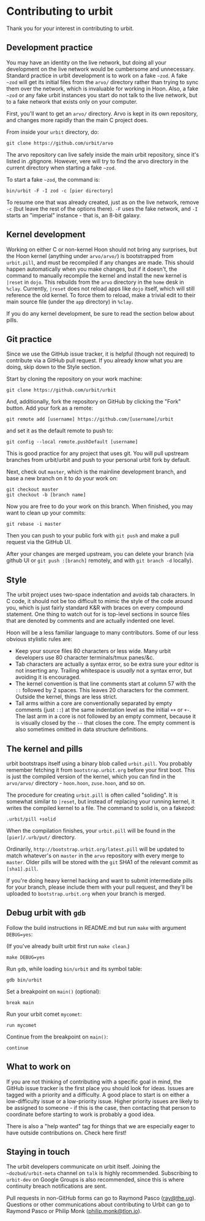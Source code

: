 # Contributing to urbit

Thank you for your interest in contributing to urbit.

## Development practice

You may have an identity on the live network, but doing all your
development on the live network would be cumbersome and unnecessary.
Standard practice in urbit development is to work on a fake `~zod`. A
fake `~zod` will get its initial files from the `arvo/` directory rather
than trying to sync them over the network, which is invaluable for
working in Hoon. Also, a fake `~zod` or any fake urbit instances you
start do not talk to the live network, but to a fake network that exists
only on your computer.

First, you'll want to get an `arvo/` directory. Arvo is kept in its own
repository, and changes more rapidly than the main C project does.

From inside your `urbit` directory, do:

    git clone https://github.com/urbit/arvo

The arvo repository can live safely inside the main urbit repository,
since it's listed in .gitignore. However, vere will try to find the
arvo directory in the current directory when starting a fake `~zod`.

To start a fake `~zod`, the command is:

    bin/urbit -F -I zod -c [pier directory]

To resume one that was already created, just as on the live network,
remove `-c` (but leave the rest of the options there). `-F` uses the
fake network, and `-I` starts an "imperial" instance - that is, an 8-bit
galaxy.

## Kernel development

Working on either C or non-kernel Hoon should not bring any surprises,
but the Hoon kernel (anything under `arvo/arvo/`) is bootstrapped
from `urbit.pill`, and must be recompiled if any changes are made. This
should happen automatically when you make changes, but if it doesn't,
the command to manually recompile the kernel and install the new kernel
is `|reset` in `dojo`.  This rebuilds from the `arvo` directory in the
`home` desk in `%clay`.  Currently, `|reset` does not reload apps like
`dojo` itself, which will still reference the old kernel. To force them
to reload, make a trivial edit to their main source file (under the
`app` directory) in `%clay`.

If you do any kernel development, be sure to read the section below about
pills.

## Git practice

Since we use the GitHub issue tracker, it is helpful (though not
required) to contribute via a GitHub pull request. If you already know
what you are doing, skip down to the Style section.

Start by cloning the repository on your work machine:

    git clone https://github.com/urbit/urbit

And, additionally, fork the repository on GitHub by clicking the "Fork"
button. Add your fork as a remote:

    git remote add [username] https://github.com/[username]/urbit

and set it as the default remote to push to:

    git config --local remote.pushDefault [username]

This is good practice for any project that uses git. You will pull
upstream branches from urbit/urbit and push to your personal urbit fork
by default.

Next, check out `master`, which is the mainline development branch, and
base a new branch on it to do your work on:

    git checkout master
    git checkout -b [branch name]

Now you are free to do your work on this branch. When finished, you may
want to clean up your commits:

    git rebase -i master

Then you can push to your public fork with `git push` and make a pull
request via the GitHub UI.

After your changes are merged upstream, you can delete your branch (via
github UI or `git push :[branch]` remotely, and with `git branch -d`
locally).

## Style

The urbit project uses two-space indentation and avoids tab characters.
In C code, it should not be too difficult to mimic the style of the code
around you, which is just fairly standard K&R with braces on every
compound statement. One thing to watch out for is top-level sections in
source files that are denoted by comments and are actually indented one
level.

Hoon will be a less familiar language to many contributors. Some of our
less obvious stylistic rules are:

-   Keep your source files 80 characters or less wide. Many urbit
    developers use 80 character terminals/tmux panes/&c.
-   Tab characters are actually a syntax error, so be extra sure your
    editor is not inserting any. Trailing whitespace is *usually* not a
    syntax error, but avoiding it is encouraged.
-   The kernel convention is that line comments start at column 57 with
    the `::` followed by 2 spaces. This leaves 20 characters for the
    comment.  Outside the kernel, things are less strict.
-   Tall arms within a core are conventionally separated by empty comments
    (just `::`) at the same indentation level as the initial `++` or `+-`.
    The last arm in a core is not followed by an empty comment, because it
    is visually closed by the `--` that closes the core. The empty comment
    is also sometimes omitted in data structure definitions.

## The kernel and pills

urbit bootstraps itself using a binary blob called `urbit.pill`. You
probably remember fetching it from `bootstrap.urbit.org` before your
first boot. This is just the compiled version of the kernel, which you
can find in the `arvo/arvo/` directory - `hoon.hoon`, `zuse.hoon`, and
so on.

The procedure for creating `urbit.pill` is often called "soliding". It
is somewhat similar to `|reset`, but instead of replacing your running
kernel, it writes the compiled kernel to a file. The command to solid
is, on a fakezod:

    .urbit/pill +solid

When the compilation finishes, your `urbit.pill` will be found in the
`[pier]/.urb/put/` directory.

Ordinarily, `http://bootstrap.urbit.org/latest.pill` will be updated
to match whatever's on `master` in the `arvo` repository with every
merge to `master`. Older pills will be stored with the `git` SHA1 of the
relevant commit as `[sha1].pill`.

If you're doing heavy kernel hacking and want to submit intermediate
pills for your branch, please include them with your pull request, and
they'll be uploaded to `bootstrap.urbit.org` when your branch is merged.

## Debug urbit with `gdb`

Follow the build instructions in README.md but run `make` with argument `DEBUG=yes`:

(If you've already built urbit first run `make clean`.)

    make DEBUG=yes

Run `gdb`, while loading `bin/urbit` and its symbol table:

    gdb bin/urbit

Set a breakpoint on `main()` (optional):

    break main

Run your urbit comet `mycomet`:

    run mycomet

Continue from the breakpoint on `main()`:

    continue

## What to work on

If you are not thinking of contributing with a specific goal in mind,
the GitHub issue tracker is the first place you should look for ideas.
Issues are tagged with a priority and a difficulty. A good place to
start is on either a low-difficulty issue or a low-priority issue.
Higher priority issues are likely to be assigned to someone - if this is
the case, then contacting that person to coordinate before starting to
work is probably a good idea.

There is also a "help wanted" tag for things that we are especially
eager to have outside contributions on. Check here first!

## Staying in touch

The urbit developers communicate on urbit itself. Joining the
`~dozbud/urbit-meta` channel on `talk` is highly recommended.
Subscribing to `urbit-dev` on Google Groups is also recommended, since
this is where continuity breach notifications are sent.

Pull requests in non-GitHub forms can go to Raymond Pasco
([ray@the.ug](mailto:ray@the.ug)). Questions or other communications
about contributing to Urbit can go to Raymond Pasco or Philip Monk
([philip.monk@tlon.io](mailto:philip.monk@tlon.io)).
